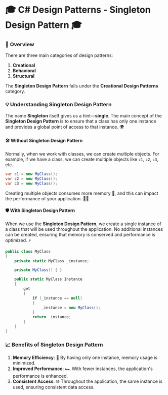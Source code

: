 

# 🎓 **C# Design Patterns - Singleton Design Pattern** 🎓


### 📝 **Overview**

There are three main categories of design patterns:
1. **Creational**
2. **Behavioral**
3. **Structural**

The **Singleton Design Pattern** falls under the **Creational Design Patterns** category. 




### 💡 **Understanding Singleton Design Pattern**

The name **Singleton** itself gives us a hint—**single**. The main concept of the **Singleton Design Pattern** is to ensure that a class has only one instance and provides a global point of access to that instance. 🌍

#### 🛠️ **Without Singleton Design Pattern**

Normally, when we work with classes, we can create multiple objects. For example, if we have a class, we can create multiple objects like `c1`, `c2`, `c3`, etc. 

```csharp
var c1 = new MyClass();
var c2 = new MyClass();
var c3 = new MyClass();
```

Creating multiple objects consumes more memory 🧠, and this can impact the performance of your application. 🚶‍♂️

#### 🛡️ **With Singleton Design Pattern**

When we use the **Singleton Design Pattern**, we create a single instance of a class that will be used throughout the application. No additional instances can be created, ensuring that memory is conserved and performance is optimized. ⚡

```csharp
public class MyClass
{
    private static MyClass _instance;

    private MyClass() { }

    public static MyClass Instance
    {
        get
        {
            if (_instance == null)
            {
                _instance = new MyClass();
            }
            return _instance;
        }
    }
}
```

### 📈 **Benefits of Singleton Design Pattern**

1. **Memory Efficiency**: 🚀 By having only one instance, memory usage is minimized.
2. **Improved Performance**: 🏎️ With fewer instances, the application's performance is enhanced.
3. **Consistent Access**: 🌐 Throughout the application, the same instance is used, ensuring consistent data access.



